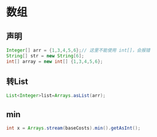# 数组

## 声明
```java
Integer[] arr = {1,3,4,5,6};// 这里不能使用 int[]，会报错
String[] str = new String[6];
int[] array = new int[] {1,3,4,5,6};
```

## 转List
```java
List<Integer>list=Arrays.asList(arr);
```

## min
```java
int x = Arrays.stream(baseCosts).min().getAsInt();
```